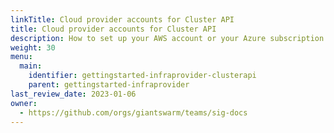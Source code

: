 ```yaml
---
linkTitle: Cloud provider accounts for Cluster API
title: Cloud provider accounts for Cluster API
description: How to set up your AWS account or your Azure subscription in for Cluster API order to run Giant Swarm management clusters and workload clusters under your jurisdiction.
weight: 30
menu:
  main:
    identifier: gettingstarted-infraprovider-clusterapi
    parent: gettingstarted-infraprovider
last_review_date: 2023-01-06
owner:
  - https://github.com/orgs/giantswarm/teams/sig-docs
---
```

